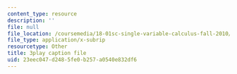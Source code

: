 ```yaml
---
content_type: resource
description: ''
file: null
file_location: /coursemedia/18-01sc-single-variable-calculus-fall-2010/23eec047d2485fe0b257a0540e832df6_zUEuKrxgHws.srt
file_type: application/x-subrip
resourcetype: Other
title: 3play caption file
uid: 23eec047-d248-5fe0-b257-a0540e832df6
---
```

